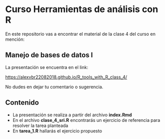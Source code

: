 # Curso Herramientas de análisis con R

En este repositorio vas a encontrar el material de la clase 4 del curso en mención:

## Manejo de bases de datos I

La presentación se encuentra en el link:

https://alexvbr22082018.github.io/R_tools_with_R_class_4/

No dudes en dejar tu comentario o sugerencia.

## Contenido

- La presentación se realiza a partir del archivo **index.Rmd**
- En el archivo **clase_4_sri.R** encontrarás un ejercicio de referencia para resolver la tarea planteada
- En **tarea_1.R** hallarás el ejercicio propuesto


